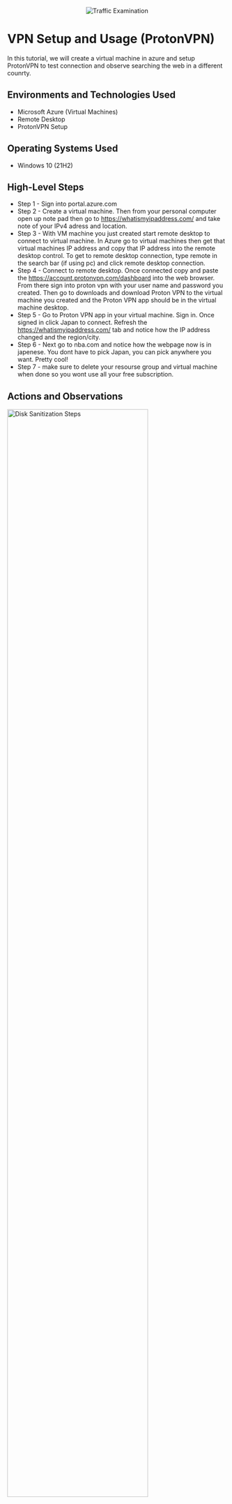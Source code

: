 <p align="center">
<img src="https://cdn.pixabay.com/photo/2019/11/19/08/44/map-4636843_960_720.jpg" alt="Traffic Examination"/>
</p>

<h1>VPN Setup and Usage (ProtonVPN)</h1>
In this tutorial, we will create a virtual machine in azure and setup ProtonVPN to test connection and observe searching the web in a different counrty. <br />




<h2>Environments and Technologies Used</h2>

- Microsoft Azure (Virtual Machines)
- Remote Desktop
- ProtonVPN Setup


<h2>Operating Systems Used </h2>

- Windows 10 (21H2)


<h2>High-Level Steps</h2>

- Step 1 - Sign into portal.azure.com
- Step 2 - Create a virtual machine. Then from your personal computer open up note pad then go to https://whatismyipaddress.com/ and take note of your IPv4 adress and location.
- Step 3 - With VM machine you just created start remote desktop to connect to virtual machine. In Azure go to virtual machines then get that virtual machines IP address and copy that IP address into the remote desktop control. To get to remote desktop connection, type remote in the search bar (if using pc) and click remote desktop connection.
- Step 4 - Connect to remote desktop. Once connected copy and paste the https://account.protonvpn.com/dashboard into the web browser. From there sign into proton vpn with your user name and password you created. Then go to downloads and download Proton VPN to the virtual machine you created and the Proton VPN app should be in the virtual machine desktop.  
- Step 5 - Go to Proton VPN app in your virtual machine. Sign in. Once signed in click Japan to connect. Refresh the https://whatismyipaddress.com/ tab and notice how the IP address changed and the region/city.
- Step 6 - Next go to nba.com and notice how the webpage now is in japenese. You dont have to pick Japan, you can pick anywhere you want. Pretty cool!
- Step 7 - make sure to delete your resourse group and virtual machine when done so you wont use all your free subscription.
<h2>Actions and Observations</h2>

<p>
<img src="https://i.imgur.com/htTFmDA.png" height="80%" width="80%" alt="Disk Sanitization Steps"/>
</p>
<p>
Sign into portal.azure.com. After signing in look above to find Virtual Machines and click create Virtual Machines (VMs). 
</p>
<br />

<p>
<img src="https://i.imgur.com/WdiyvR1.png" height="80%" width="80%" alt="Disk Sanitization Steps"/>
</p>
<p>
Create the Virtual Machine (VM) and make region something else other than your region/country. Keep tabs of the note pad that you wrote your original region/city and IPv4 address.
</p>
<br />

<p>
<img src="https://i.imgur.com/IbG0HwY.png" height="80%" width="80%" alt="Disk Sanitization Steps"/>
</p>
<p>
After creating virtual machine I made my region Norway east zone 1 with 4 vpu's with windows 10 pro.
</p>
<br />
<p>
<img src="https://i.imgur.com/ac1aPqe.png" height="80%" width="80%" alt="Disk Sanitization Steps"/>
</p>
<p>
Here is how it looks when you get to remote desktop connection. Paste the IP address from the virtual machine you just made. Connect to the virtual machine and from there type in https://whatismyipaddress.com/ and get the new IP address, region and city.
</p>
<br />
<p>
<img src="https://i.imgur.com/rXuMCr5.png" height="80%" width="80%" alt="Disk Sanitization Steps"/>
</p>
<p>
Once connected copy and paste the https://account.protonvpn.com/dashboard into the web browser. From there sign into proton vpn with your user name and password you created. Then go to downloads and download Proton VPN to the virtual machine you created and the Proton VPN app should be in the virtual machine desktop. 
</p>
<br />
<p>
<img src="https://i.imgur.com/MlsoL5K.png" height="80%" width="80%" alt="Disk Sanitization Steps"/>
</p>
<p>
Notice how before your IP address was different and it was from oslo Norway. Open the Proton VPN app and click connect to japan.
</p>
<br />
<img src="https://i.imgur.com/ijEPJmW.png" height="80%" width="80%" alt="Disk Sanitization Steps"/>
</p>
<p>
Now go back to https://whatismyipaddress.com/ and refresh the page. Notice now the IP address is different now and now the region/city is Japan. 
</p>
<br /><img src="https://i.imgur.com/DJmEXEB.png" height="80%" width="80%" alt="Disk Sanitization Steps"/>
</p>
<p>
Lorem ipsum dolor sit amet, consectetur adipiscing elit, sed do eiusmod tempor incididunt ut labore et dolore magna aliqua. Ut enim ad minim veniam, quis nostrud exercitation ullamco laboris nisi ut aliquip ex ea commodo consequat. Duis aute irure dolor in reprehenderit in voluptate velit esse cillum dolore eu fugiat nulla pariatur.
</p>
<br />
